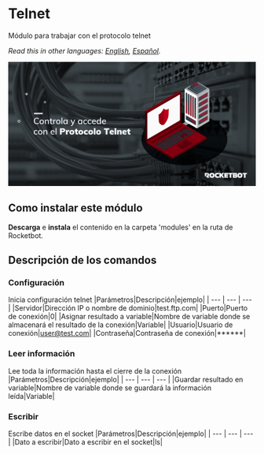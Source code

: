# Telnet
  
Módulo para trabajar con el protocolo telnet  

*Read this in other languages: [English](Manual_Telnet.md), [Español](Manual_Telnet.es.md).*
  
![banner](imgs/Banner_telnet.png)
## Como instalar este módulo
  
__Descarga__ e __instala__ el contenido en la carpeta 'modules' en la ruta de Rocketbot.  



## Descripción de los comandos

### Configuración
  
Inicia configuración telnet
|Parámetros|Descripción|ejemplo|
| --- | --- | --- |
|Servidor|Dirección IP o nombre de dominio|test.ftp.com|
|Puerto|Puerto de conexión|0|
|Asignar resultado a variable|Nombre de variable donde se almacenará el resultado de la conexión|Variable|
|Usuario|Usuario de conexión|user@test.com|
|Contraseña|Contraseña de conexión|******|

### Leer información
  
Lee toda la información hasta el cierre de la conexión
|Parámetros|Descripción|ejemplo|
| --- | --- | --- |
|Guardar resultado en variable|Nombre de variable donde se guardará la información leída|Variable|

### Escribir
  
Escribe datos en el socket
|Parámetros|Descripción|ejemplo|
| --- | --- | --- |
|Dato a escribir|Dato a escribir en el socket|ls|
